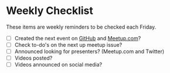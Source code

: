 # Weekly Checklist

These items are weekly reminders to be checked each Friday.

- [ ] Created the next event on [GitHub](https://github.com/montrealelixir/events/issues) and [Meetup.com](https://www.meetup.com/montrealelixir/)?
- [ ] Check to-do's on the next up meetup issue?
- [ ] Announced looking for presenters? (Meetup.com and Twitter)
- [ ] Videos posted?
- [ ] Videos announced on social media?
